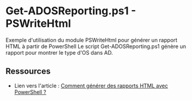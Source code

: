 # Get-ADOSReporting.ps1 - PSWriteHtml

Exemple d'utilisation du module PSWriteHtml pour générer un rapport HTML à partir de PowerShell
Le script Get-ADOSReporting.ps1 génère un rapport pour montrer le type d'OS dans AD.

## Ressources

- Lien vers l'article : [Comment générer des rapports HTML avec PowerShell ?](hhttps://www.it-connect.fr/comment-generer-des-rapports-html-avec-powershell/)
